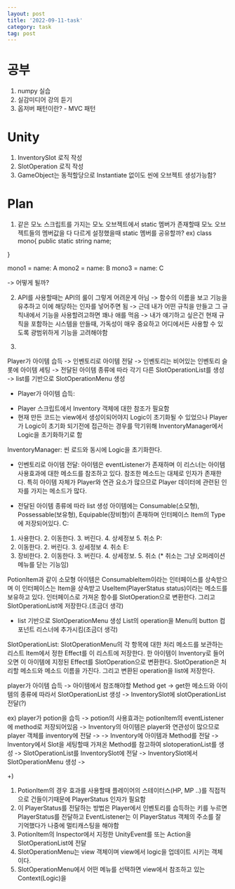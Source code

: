 ```yaml
---
layout: post
title: '2022-09-11-task'
category: task
tag: post
---
```


# 공부
1. numpy 실습
2. 실감미디어 강의 듣기
3. 옵저버 패턴이란? - MVC 패턴

# Unity
1. InventorySlot 로직 작성
2. SlotOperation 로직 작성
3. GameObject는 동적할당으로 Instantiate 없이도 씬에 오브젝트 생성가능함?

# Plan
1. 같은 모노 스크립트를 가지는 모노 오브젝트에서 static 멤버가 존재할때 모노 오브젝트들의 멤버값을 다 다르게 설정했을때 static 멤버를 공유할까?
ex) class mono{
public static string name;

}

mono1 = name: A
mono2 = name: B
mono3 = name: C

-> 어떻게 될까?

2. API를 사용할때는 API의 룰이 그렇게 어려운게 아님 -> 함수의 이름을 보고 기능을 유추하고 이에 해당하는 인자를 넣어주면 됨
-> 근데 내가 어떤 규칙을 만들고 그 규칙내에서 기능을 사용할려고하면 꽤나 애를 먹음
-> 내가 얘기하고 싶은건 현재 규칙을 포함하는 시스템을 만들때, 가독성이 매우 중요하고 어디에서든 사용할 수 있도록 광범위하게 기능을 고려해야함

3. 
Player가 아이템 습득 -> 인벤토리로 아이템 전달 -> 인벤토리는 비어있는 인벤토리 슬롯에 아이템 세팅 -> 전달된 아이템 종류에 따라
각기 다른 SlotOperationList를 생성 -> list를 기반으로 SlotOperationMenu 생성
 
+ Player가 아이템 습득:
- Player 스크립트에서 Inventory 객체에 대한 참조가 필요함
- 현재 만든 코드는 view에서 생성이되어야지 Logic이 초기화될 수 있었으나 Player가 Logic이 초기화 되기전에 접근하는 경우를 막기위해
InventoryManager에서 Logic을 초기화하기로 함

InventoryManager: 씬 로드와 동시에 Logic을 초기화한다.

+ 인벤토리로 아이템 전달:
아이템은 eventListener가 존재하며 이 리스너는 아이템 사용효과에 대한 메소드를 참조하고 있다. 참조한 메소드는 대체로 인자가 존재한다.
특히 아이템 자체가 Player와 연관 요소가 많으므로 Player 데이터에 관련된 인자를 가지는 메소드가 많다.


+ 전달된 아이템 종류에 따라 list 생성
아이템에는 Consumable(소모형), Possessable(보유형), Equipable(장비형)이 존재하며 인터페이스 Item의 Type에 저장되어있다.
C:
1. 사용한다. 2. 이동한다. 3. 버린다. 4. 상세정보 5. 취소
P:
1. 이동한다. 2. 버린다. 3. 상세정보 4. 취소
E:
1. 장비한다. 2. 이동한다. 3. 버린다. 4. 상세정보. 5. 취소
(* 취소는 그냥 오퍼레이션 메뉴를 닫는 기능임)

PotionItem과 같이 소모형 아이템은 ConsumableItem이라는 인터페이스를 상속받으며 이 인터페이스는 Item을 상속받고 UseItem(PlayerStatus status)이라는 메소드를 보유하고 있다.
인터페이스로 가져온 함수를 SlotOperation으로 변환한다. 그리고 SlotOperationList에 저장한다.(조금더 생각)

+ list 기반으로 SlotOperationMenu 생성
List의 operation을 Menu의 button 컴포넌트 리스너에 추가시킴(조금더 생각)



SlotOperationList:
SlotOperationMenu의 각 항목에 대한 처리 메소드를 보관하는 리스트
Item에서 정한 Effect를 이 리스트에 저장한다.
한 아이템이 Inventory로 들어오면 이 아이템에 지정된 Effect를 SlotOperation으로 변환한다.
SlotOperation은 처리할 메소드와 메소드 이름을 가진다.
그리고 변환된 operation을 list에 저장한다.




player가 아이템 습득 -> 아이템에서 참조해야할 Method get -> get한 메소드와 아이템의 종류에 따라서
SlotOperationList 생성 -> InventorySlot에 slotOperationList 전달(?)

ex)
player가 potion을 습득 -> potion의 사용효과는 potionItem의 eventListener에 method로 저장되어있음 -> Inventory의 아이템은 player와
연관성이 많으므로 player 객체를 inventory에 전달 -> 
-> Inventory에 아이템과 Method를 전달 -> Inventory에서 Slot을 세팅할때 가져온 Method를 참고하여 slotoperationList를 생성
-> SlotOperationList를 InventorySlot에 전달 -> InventorySlot에서 SlotOperationMenu 생성 ->  



+)
1. PotionItem의 경우 효과를 사용할때 플레이어의 스테이터스(HP, MP ..)를 직접적으로 건들이기때문에 PlayerStatus 인자가 필요함
2. 이 PlayerStatus를 전달하는 방법은 Player에서 인벤토리를 습득하는 키를 누르면 PlayerStatus를 전달하고 EventListener는 
이 PlayerStatus 객체의 주소를 잘 기억했다가 나중에 멀티캐스팅을 해야함
3. PotionItem의 Inspector에서 지정한 UnityEvent를 또는 Action을 SlotOperationList에 전달
4. SlotOperationMenu는 view 객체이며 view에서 logic을 업데이트 시키는 객체이다.
5. SlotOperationMenu에서 어떤 메뉴를 선택하면 view에서 참조하고 있는 Context(Logic)을 

